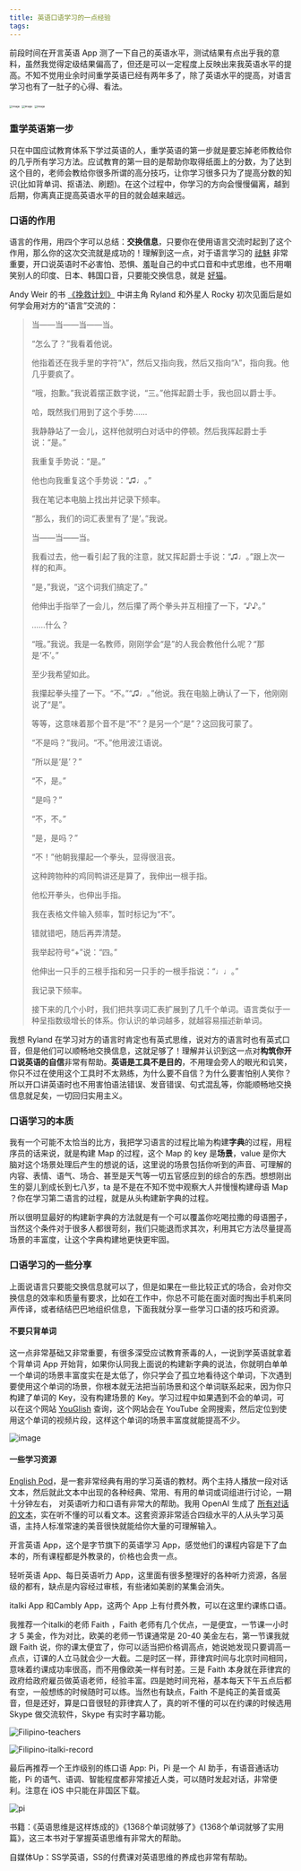 ```yaml
---
title: 英语口语学习的一点经验
tags:
---
```


前段时间在开言英语 App 测了一下自己的英语水平，测试结果有点出乎我的意料，虽然我觉得定级结果偏高了，但还是可以一定程度上反映出来我英语水平的提高。不知不觉用业余时间重学英语已经有两年多了，除了英语水平的提高，对语言学习也有了一肚子的心得、看法。

<img src="https://cdn.jsdelivr.net/gh/guaguaguaxia/picx-images-hosting@master/open_language_test_detail.231mbu2e0y.webp" alt="image" style="zoom:33%;" />

<img src="https://cdn.jsdelivr.net/gh/guaguaguaxia/picx-images-hosting@master/open_language_history_test_list.4uaojwoi2o.webp" alt="image" style="zoom:33%;" />

<img src="https://cdn.jsdelivr.net/gh/guaguaguaxia/picx-images-hosting@master/open_language_ability_list.7i04u9hjem.webp" alt="image" style="zoom:33%;" />

### 重学英语第一步

只在中国应试教育体系下学过英语的人，重学英语的第一步就是要忘掉老师教给你的几乎所有学习方法。应试教育的第一目的是帮助你取得纸面上的分数，为了达到这个目的，老师会教给你很多所谓的高分技巧，让你学习很多只为了提高分数的知识(比如背单词、抠语法、刷题)。在这个过程中，你学习的方向会慢慢偏离，越到后期，你离真正提高英语水平的目的就会越来越远。

### 口语的作用

语言的作用，用四个字可以总结：**交换信息**，只要你在使用语言交流时起到了这个作用，那么你的这次交流就是成功的！理解到这一点，对于语言学习的 [祛魅](https://zh.wikipedia.org/wiki/%E7%A5%9B%E9%AD%85) 非常重要，开口说英语时不必害怕、恐惧、羞耻自己的中式口音和中式思维，也不用嘲笑别人的印度、日本、韩国口音，只要能交换信息，就是 [好猫](https://zh.wikipedia.org/zh-hans/%E7%8C%AB%E8%AE%BA)。

Andy Weir 的书 [《挽救计划》](https://book.douban.com/subject/35494160/) 中讲主角 Ryland 和外星人 Rocky 初次见面后是如何学会用对方的“语言”交流的：

> 当——当——当——当。
>
> “怎么了？”我看着他说。
>
> 他指着还在我手里的字符“λ”，然后又指向我，然后又指向“λ”，指向我。他几乎要疯了。
>
> “哦，抱歉。”我说着摆正数字说，“三。”他挥起爵士手，我也回以爵士手。
>
> 哈，既然我们用到了这个手势……
>
> 我静静站了一会儿，这样他就明白对话中的停顿。然后我挥起爵士手说：“是。”
>
> 我重复手势说：“是。”
>
> 他也向我重复这个手势说：“♫♩。”
>
> 我在笔记本电脑上找出并记录下频率。
>
> “那么，我们的词汇表里有了‘是’。”我说。
>
> 当——当——当。
>
> 我看过去，他一看引起了我的注意，就又挥起爵士手说：“♫♩。”跟上次一样的和声。
>
> “是，”我说，“这个词我们搞定了。”
>
> 他伸出手指举了一会儿，然后攥了两个拳头并互相撞了一下，“♪♪。”
>
> ……什么？
>
> “哦。”我说。我是一名教师，刚刚学会“是”的人我会教他什么呢？“那是‘不’。”
>
> 至少我希望如此。
>
> 我攥起拳头撞了一下。“不。”“♫♩。”他说。我在电脑上确认了一下，他刚刚说了“是”。
>
> 等等，这意味着那个音不是“不”？是另一个“是”？这回我可蒙了。
>
> “不是吗？”我问。“不。”他用波江语说。
>
> “所以是‘是’？”
>
> “不，是。”
>
> “是吗？”
>
> “不，不。”
>
> “是，是吗？”
>
> “不！”他朝我攥起一个拳头，显得很沮丧。
>
> 这种跨物种的鸡同鸭讲还是算了，我伸出一根手指。
>
> 他松开拳头，也伸出手指。
>
> 我在表格文件输入频率，暂时标记为“不”。
>
> 错就错吧，随后再弄清楚。
>
> 我举起符号“+”说：“四。”
>
> 他伸出一只手的三根手指和另一只手的一根手指说：“♩♩。”
>
> 我记录下频率。
>
> 接下来的几个小时，我们把共享词汇表扩展到了几千个单词。语言类似于一种呈指数级增长的体系。你认识的单词越多，就越容易描述新单词。



我想 Ryland 在学习对方的语言时肯定也有英式思维，说对方的语言时也有英式口音，但是他们可以顺畅地交换信息，这就足够了！理解并认识到这一点对**构筑你开口说英语的自信**非常有帮助。**英语是工具不是目的**，不用理会旁人的眼光和讥笑，你只不过在使用这个工具时不太熟练，为什么要不自信？为什么要害怕别人笑你？所以开口讲英语时也不用害怕语法错误、发音错误、句式混乱等，你能顺畅地交换信息就足矣，一切回归实用主义。

### 口语学习的本质

我有一个可能不太恰当的比方，我把学习语言的过程比喻为构建**字典**的过程，用程序员的话来说，就是构建 Map 的过程，这个 Map 的 key 是**场景**，value 是你大脑对这个场景处理后产生的想说的话，这里说的场景包括你听到的声音、可理解的内容、表情、语气、场合、甚至是天气等一切五官感应到的综合的东西。想想刚出生的婴儿到成长到七八岁，ta 是不是在不知不觉中观察大人并慢慢构建母语 Map ？你在学习第二语言的过程，就是从头构建新字典的过程。

所以很明显最好的构建新字典的方法就是有一个可以覆盖你吃喝拉撒的母语圈子，当然这个条件对于很多人都很苛刻，我们只能退而求其次，利用其它方法尽量提高场景的丰富度，让这个字典构建地更快更牢固。

### 口语学习的一些分享

上面说语言只要能交换信息就可以了，但是如果在一些比较正式的场合，会对你交换信息的效率和质量有要求，比如在工作中，你总不可能在面对面时掏出手机来同声传译，或者结结巴巴地组织信息，下面我就分享一些学习口语的技巧和资源。

#### 不要只背单词

这一点非常基础又非常重要，有很多深受应试教育荼毒的人，一说到学英语就拿着个背单词 App 开始背，如果你认同我上面说的构建新字典的说法，你就明白单单一个单词的场景丰富度实在是太低了，你只学会了孤立地看待这个单词，下次遇到要使用这个单词的场景，你根本就无法把当前场景和这个单词联系起来，因为你只构建了单词的 Key，没有构建场景的 Key。学习过程中如果遇到不会的单词，可以在这个网站 [YouGlish](https://youglish.com/) 查询，这个网站会在 YouTube 全网搜索，然后定位到使用这个单词的视频片段，这样这个单词的场景丰富度就能提高不少。

![image](https://cdn.jsdelivr.net/gh/guaguaguaxia/picx-images-hosting@master/youglish.6t6vakw5gs.webp)

#### 一些学习资源

[English Pod](https://archive.org/details/englishpod_all)，是一套非常经典有用的学习英语的教材。两个主持人播放一段对话文本，然后就此文本中出现的各种经典、常用、有用的单词或词组进行讨论，一期十分钟左右， 对英语听力和口语有非常大的帮助。我用 OpenAI 生成了 [所有对话的文本](https://github.com/guaguaguaxia/english_pod)，实在听不懂的可以看文本。这套资源非常适合四级水平的人从头学习英语，主持人标准常速的美音很快就能给你大量的可理解输入。

开言英语 App，这个是字节旗下的英语学习 App，感觉他们的课程内容是下了血本的，所有课程都是外教录的，价格也会贵一点。

轻听英语 App、每日英语听力 App，这里面有很多整理好的各种听力资源，各层级的都有，缺点是内容经过审核，有些诸如美剧的某集会消失。

italki App 和Cambly App，这两个 App 上有付费外教，可以在这里约课练口语。

我推荐一个italki的老师 Faith ，Faith 老师有几个优点，一是便宜，一节课一小时才 5 美金，作为对比，欧美的老师一节课通常是 20-40 美金左右，第一节课我就跟 Faith 说，你的课太便宜了，你可以适当把价格调高点，她说她发现只要调高一点点，订课的人立马就会少一大截。二是时区一样，菲律宾时间与北京时间相同，意味着约课成功率很高，而不用像欧美一样有时差。三是 Faith 本身就在菲律宾的政府给政府雇员做英语老师，经验丰富。四是她时间充裕，基本每天下午五点后都有空，一般想练的时候随时可以练。当然也有缺点，Faith 不是纯正的美音或英音，但是还好，算是口音很轻的菲律宾人了，真的听不懂的可以在约课的时候选用 Skype 做交流软件，Skype 有实时字幕功能。

![Filipino-teachers](https://cdn.jsdelivr.net/gh/guaguaguaxia/picx-images-hosting@master/Filipino-teachers.2a4u79ojgb.webp)

![Filipino-italki-record](https://cdn.jsdelivr.net/gh/guaguaguaxia/picx-images-hosting@master/Filipino-italki-record.ltns3szc.webp)

最后再推荐一个王炸级别的练口语 App: Pi，Pi 是一个 AI 助手，有语音通话功能，Pi 的语气、语调、智能程度都非常接近人类，可以随时发起对话，非常便利。注意在 iOS 中只能在非国区下载。

![pi](https://cdn.jsdelivr.net/gh/guaguaguaxia/picx-images-hosting@master/pi.webp)

书籍：《英语思维是这样炼成的》《1368个单词就够了》《1368个单词就够了实用篇》，这三本书对于掌握英语思维有非常大的帮助。

自媒体Up：SS学英语，SS的付费课对英语思维的养成也非常有帮助。



